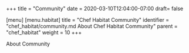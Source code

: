 +++
title = "Community"
date = 2020-03-10T12:04:00-07:00
draft= false

[menu]
  [menu.habitat]
    title = "Chef Habitat Community"
    identifier = "chef_habitat/community.md About Chef Habitat Community"
    parent = "chef_habitat"
    weight = 10
+++

About Community
